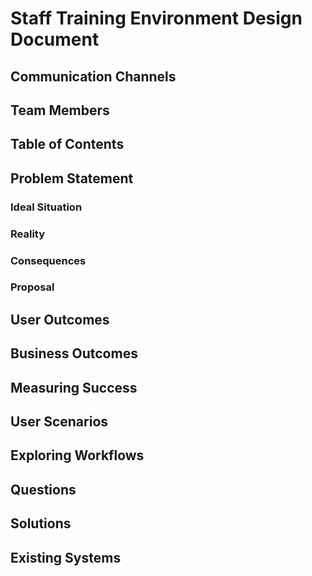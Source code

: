 # Staff Training Environment Design Document

## Communication Channels

## Team Members

## Table of Contents

## Problem Statement

### Ideal Situation

### Reality

### Consequences

### Proposal

## User Outcomes

## Business Outcomes

## Measuring Success

## User Scenarios

## Exploring Workflows

## Questions

## Solutions

## Existing Systems

